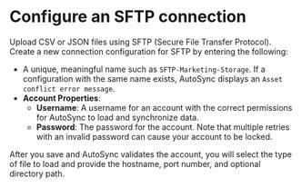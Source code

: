 # Configure an SFTP connection

Upload CSV or JSON files using SFTP \(Secure File Transfer Protocol\). Create a new connection configuration for SFTP by entering the following:

-   A unique, meaningful name such as `SFTP-Marketing-Storage`. If a configuration with the same name exists, AutoSync displays an `Asset conflict error message`.
-   **Account Properties**:
    -   **Username**: A username for an account with the correct permissions for AutoSync to load and synchronize data.
    -   **Password**: The password for the account. Note that multiple retries with an invalid password can cause your account to be locked.

After you save and AutoSync validates the account, you will select the type of file to load and provide the hostname, port number, and optional directory path.

